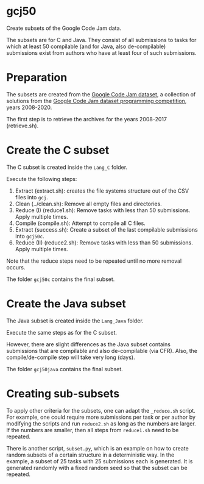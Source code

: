 # gcj50

Create subsets of the Google Code Jam data.

The subsets are for C and Java. They consist of all submissions to tasks for which at least 50 compilable (and for Java, also de-compilable) submissions exist from authors who have at least four of such submissions.
# Preparation

The subsets are created from the [Google Code Jam dataset](https://github.com/Jur1cek/gcj-dataset), a collection of solutions from the [Google Code Jam dataset programming competition](https://codingcompetitions.withgoogle.com/codejam/archive), years 2008-2020.

The first step is to retrieve the archives for the years 2008-2017 (retrieve.sh).

# Create the C subset

The C subset is created inside the `Lang_C` folder.

Execute the following steps:

1. Extract (extract.sh): creates the file systems structure out of the CSV files into `gcj`.
2. Clean (../clean.sh): Remove all empty files and directories.
3. Reduce (I) (reduce1.sh): Remove tasks with less than 50 submissions. Apply multiple times.
4. Compile (compile.sh): Attempt to compile all C files.
5. Extract (success.sh): Create a subset of the last compilable submissions into `gcj50c`.
6. Reduce (II) (reduce2.sh): Remove tasks with less than 50 submissions. Apply multiple times.

Note that the reduce steps need to be repeated until no more removal occurs.

The folder `gcj50c` contains the final subset.

# Create the Java subset

The Java subset is created inside the `Lang_Java` folder.

Execute the same steps as for the C subset.

However, there are slight differences as the Java subset contains submissions that are compilable and also de-compilable (via CFR). Also, the compile/de-compile step will take very long (days).

The folder `gcj50java` contains the final subset.

# Creating sub-subsets

To apply other criteria for the subsets, one can adapt the `_reduce.sh` script. 
For example, one could require more submissions per task or per author by modifying the scripts and run `reduce2.sh` as long as the numbers are larger.
If the numbers are smaller, then all steps from `reduce1.sh` need to be repeated.

There is another script, `subset.py`, which is an example on how to create random subsets of a certain structure in a deterministic way.
In the example, a subset of 25 tasks with 25 submissions each is generated.
It is generated randomly with a fixed random seed so that the subset can be repeated.
